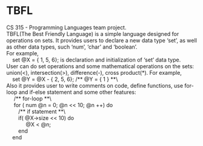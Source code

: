 # TBFL
CS 315 - Programming Languages team project.
<br />
TBFL(The Best Friendly Language) is a simple language designed for operations on sets. It provides users to declare a new data type ‘set’, as well as other data types, such ‘num’, ‘char’ and ‘boolean’. 
<br />For example,
<br />&nbsp;&nbsp;&nbsp;&nbsp;set @X = { 1, 5, 6};	is declaration and initialization of ‘set’ data type.
<br />User can do set operations and some mathematical operations on the sets: union(<), intersection(>), difference(-), cross product(*). For example,
<br />&nbsp;&nbsp;&nbsp;&nbsp;set @Y = @X - { 2, 5, 6};    /** @Y = { 1 } \*\*\\
<br />Also it provides user to write comments on code, define functions, use for-loop and if-else statement and some other features:
<br />&nbsp;&nbsp;&nbsp;&nbsp;	/** for-loop \*\*\\
<br />&nbsp;&nbsp;&nbsp;&nbsp;	for ( num @n = 0; @n << 10; @n ++) do
<br />&nbsp;&nbsp;&nbsp;&nbsp;&nbsp;&nbsp;&nbsp;&nbsp;/** if statement \*\*\\
<br />&nbsp;&nbsp;&nbsp;&nbsp;&nbsp;&nbsp;&nbsp;&nbsp;if( @X->size << 10) do
<br />&nbsp;&nbsp;&nbsp;&nbsp;&nbsp;&nbsp;&nbsp;&nbsp;&nbsp;&nbsp;&nbsp;&nbsp;	@X < @n;
<br />&nbsp;&nbsp;&nbsp;&nbsp;&nbsp;&nbsp;&nbsp;&nbsp;end
<br />&nbsp;&nbsp;&nbsp;&nbsp;end
